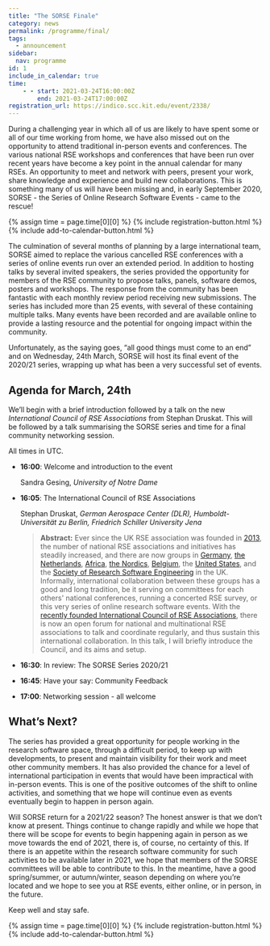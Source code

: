 ```yaml
---
title: "The SORSE Finale"
category: news
permalink: /programme/final/
tags:
  - announcement
sidebar:
  nav: programme
id: 1
include_in_calendar: true
time:
    - - start: 2021-03-24T16:00:00Z
        end: 2021-03-24T17:00:00Z
registration_url: https://indico.scc.kit.edu/event/2338/
---
```


During a challenging year in which all of us are likely to have spent some or all of our time working from home, we have also missed out on the opportunity to attend traditional in-person events and conferences. The various national RSE workshops and conferences that have been run over recent years have become a key point in the annual calendar for many RSEs. An opportunity to meet and network with peers, present your work, share knowledge and experience and build new collaborations. This is something many of us will have been missing and, in early September 2020, SORSE - the Series of Online Research Software Events - came to the rescue!

<div>
    {% assign time = page.time[0][0] %}
    {% include registration-button.html %}
    {% include add-to-calendar-button.html %}
</div>

The culmination of several months of planning by a large international team, SORSE aimed to replace the various cancelled RSE conferences with a series of online events run over an extended period. In addition to hosting talks by several invited speakers, the series provided the opportunity for members of the RSE community to propose talks, panels, software demos, posters and workshops. The response from the community has been fantastic with each monthly review period receiving new submissions. The series has included more than 25 events, with several of these containing multiple talks. Many events have been recorded and are available online to provide a lasting resource and the potential for ongoing impact within the community.

Unfortunately, as the saying goes, “all good things must come to an end” and on Wednesday, 24th March, SORSE will host its final event of the 2020/21 series, wrapping up what has been a very successful set of events.


## Agenda for March, 24th

We’ll begin with a brief introduction followed by a talk on the new _International Council of RSE Associations_ from Stephan Druskat. This will be followed by a talk summarising the SORSE series and time for a final community networking session.


All times in UTC.

- **16:00**: Welcome and introduction to the event

  Sandra Gesing, _University of Notre Dame_

- **16:05**: The International Council of RSE Associations

  Stephan Druskat, _German Aerospace Center (DLR), Humboldt-Universität zu Berlin, Friedrich Schiller University Jena_

  > **Abstract:** Ever since the UK RSE association was founded in [2013](https://society-rse.org/about/history/), the number of national RSE associations and initiatives has steadily increased, and there are now groups in [Germany](https://de-rse.org), [the Netherlands](https://nl-rse.org/), [Africa](https://rsse.africa/), [the Nordics](https://nordic-rse.org/), [Belgium](https://www.be-rse.org/), the [United States](https://us-rse.org/), and the [Society of Research Software Engineering](https://society-rse.org) in the UK. Informally, international collaboration between these groups has a good and long tradition, be it serving on committees for each others' national conferences, running a concerted RSE survey, or this very series of online research software events. With the [recently founded International Council of RSE Associations](https://researchsoftware.org/2021/01/27/introducing-the-international-council-of-RSE-associations.html), there is now an open forum for national and multinational RSE associations to talk and coordinate regularly, and thus sustain this international collaboration. In this talk, I will briefly introduce the Council, and its aims and setup.

- **16:30**: In review: The SORSE Series 2020/21
- **16:45**: Have your say: Community Feedback
- **17:00**: Networking session - all welcome

## What’s Next?

The series has provided a great opportunity for people working in the research software space, through a difficult period, to keep up with developments, to present and maintain visibility for their work and meet other community members. It has also provided the chance for a level of international participation in events that would have been impractical with in-person events. This is one of the positive outcomes of the shift to online activities, and something that we hope will continue even as events eventually begin to happen in person again.

Will SORSE return for a 2021/22 season? The honest answer is that we don’t know at present. Things continue to change rapidly and while we hope that there will be scope for events to begin happening again in person as we move towards the end of 2021, there is, of course, no certainty of this. If there is an appetite within the research software community for such activities to be available later in 2021, we hope that members of the SORSE committees will be able to contribute to this. In the meantime, have a good spring/summer, or autumn/winter, season depending on where you’re located and we hope to see you at RSE events, either online, or in person, in the future.

Keep well and stay safe.

<div>
    {% assign time = page.time[0][0] %}
    {% include registration-button.html %}
    {% include add-to-calendar-button.html %}
</div>
